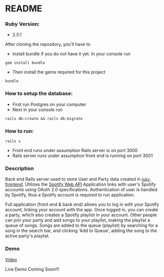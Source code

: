 # README

### Ruby Version:
- 2.5.1

After cloning the repository, you'll have to
* Install bundle if you do not have it yet. In your console run
```console
gem install bundle
```
* Then install the gems required for this project
```console
bundle
```

### How to setup the database:
- First run Postgres on your computer
- Next in your console run
```console
rails db:create && rails db:migrate
```

### How to run:
```console
rails s
```
- Front end runs under assumption Rails server is on port 3000
- Rails server runs under assumption front end is running on port 3001

### Description
Back end Rails server used to store User and Party data created in [juju-frontend](https://github.com/justinw827/juju-frontend).
Utilizes the [Spotify Web API](https://developer.spotify.com/documentation/web-api/)
Application links with user's Spotify accounts using OAuth 2.0 specifications. Authentication of user
is handled by Spotify, thus a Spotify account is required to run application.

Full application (front end & back end) allows you to log in with your Spotify account, linking your account with the app. Once logged in, you can create a party, which also creates a Spotify playlist in your account. Other people can join your party and add songs to your playlist, making the playlist a queue of songs. Songs are added to the queue (playlist) by searching for a song in the search bar, and clicking 'Add to Queue', adding the song to the active party's playlist.

### Demo
[Video](https://www.youtube.com/watch?v=t55T6SIHUvU&feature=youtu.be)

Live Demo Coming Soon!!!
